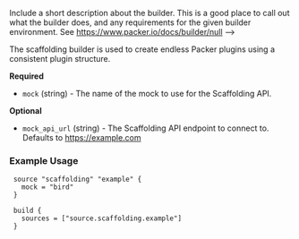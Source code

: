   Include a short description about the builder. This is a good place
  to call out what the builder does, and any requirements for the given
  builder environment. See https://www.packer.io/docs/builder/null
-->

The scaffolding builder is used to create endless Packer plugins using
a consistent plugin structure.


<!-- Builder Configuration Fields -->

**Required**

- `mock` (string) - The name of the mock to use for the Scaffolding API.


<!--
  Optional Configuration Fields

  Configuration options that are not required or have reasonable defaults
  should be listed under the optionals section. Defaults values should be
  noted in the description of the field
-->

**Optional**

- `mock_api_url` (string) - The Scaffolding API endpoint to connect to.
  Defaults to https://example.com



<!--
  A basic example on the usage of the builder. Multiple examples
  can be provided to highlight various build configurations.

-->
### Example Usage


```hcl
 source "scaffolding" "example" {
   mock = "bird"
 }

 build {
   sources = ["source.scaffolding.example"]
 }
```


